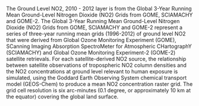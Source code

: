 The Ground Level NO2, 2010 - 2012 layer is from the Global 3-Year Running Mean Ground-Level Nitrogen Dioxide (NO2) Grids from GOME, SCIAMACHY and GOME-2. The Global 3-Year Running Mean Ground-Level Nitrogen Dioxide (NO2) Grids from GOME, SCIAMACHY and GOME-2 represent a series of three-year running mean grids (1996-2012) of ground level NO2 that were derived from Global Ozone Monitoring Experiment (GOME), SCanning Imaging Absorption SpectroMeter for Atmospheric CHartographY (SCIAMACHY) and Global Ozone Monitoring Experiment-2 (GOME-2) satellite retrievals. For each satellite-derived NO2 source, the relationship between satellite observations of tropospheric NO2 column densities and the NO2 concentrations at ground level relevant to human exposure is simulated, using the Goddard Earth Observing System chemical transport model (GEOS-Chem) to produce a mean NO2 concentration raster grid. The grid cell resolution is six arc-minutes (0.1 degree, or approximately 10 km at the equator) covering the global land surface.
